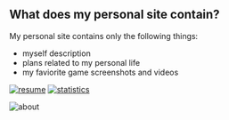 ## What does my personal site contain?

My personal site contains only the following things:

- myself description
- plans related to my personal life
- my faviorite game screenshots and videos

[![resume](https://img.shields.io/badge/About%20me%20(personal%20site%20page)-english-black?style=flat)](https://emilyseville7cfg.github.io/about/) [![statistics](https://img.shields.io/badge/Contribution%20statistics-GitHub%20trends-black?style=flat)](https://www.githubtrends.io/wrapped/EmilySeville7cfg)

![about](https://user-images.githubusercontent.com/42812113/153562937-6851fac1-5e37-44e2-bbc8-9945b402dd2c.jpg)
